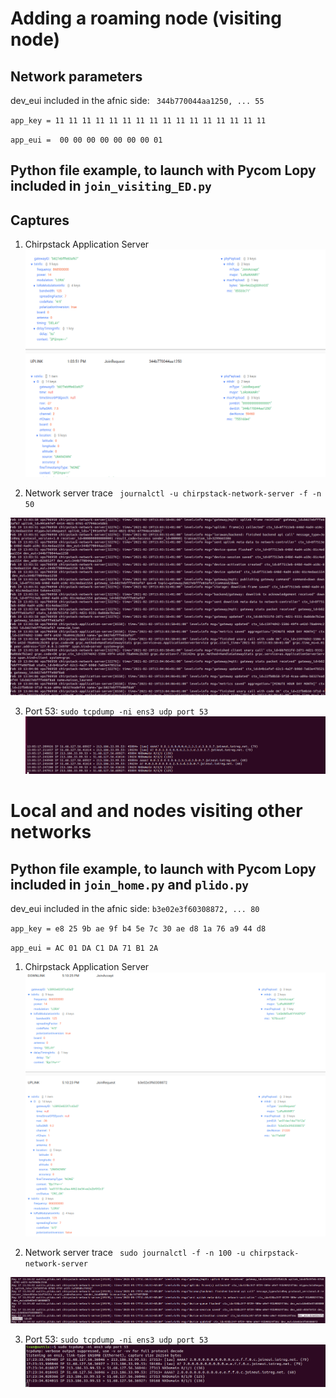 # Adding a roaming node (visiting node)

## Network parameters 

dev_eui included in the afnic side:  ` 344b770044aa1250, ... 55`

` app_key = 11 11 11 11 11 11 11 11 11 11 11 11 11 11 11 11 `

` app_eui =  00 00 00 00 00 00 00 01 ` 

## Python file example, to launch with Pycom Lopy included in ` join_visiting_ED.py `

## Captures 

1. Chirpstack Application Server ![Alt text](/images/chirp.png?raw=true "JR")

2. Network server trace ` journalctl -u chirpstack-network-server -f -n 50` 

![Alt text](/images/NS_log.png?raw=true "JR")

3. Port 53: ` sudo tcpdump -ni ens3 udp port 53 ` ![Alt text](/images/port_53.png?raw=true "JR") 

# Local and and nodes visiting other networks

## Python file example, to launch with Pycom Lopy included in ` join_home.py ` and ` plido.py `

dev_eui included in the afnic side:  `b3e02e3f60308872, ... 80`

` app_key = e8 25 9b ae 9f b4 5e 7c 30 ae d8 1a 76 a9 44 d8 `

` app_eui = AC 01 DA C1 DA 71 B1 2A ` 

1. Chirpstack Application Server ![Alt text](/images/JR_home.png?raw=true "JR")

2. Network server trace ` sudo journalctl -f -n 100 -u chirpstack-network-server` 

![Alt text](/images/NS_home.png?raw=true "JR")

3. Port 53: ` sudo tcpdump -ni ens3 udp port 53 ` ![Alt text](/images/port_53_home.png?raw=true "JR") 
